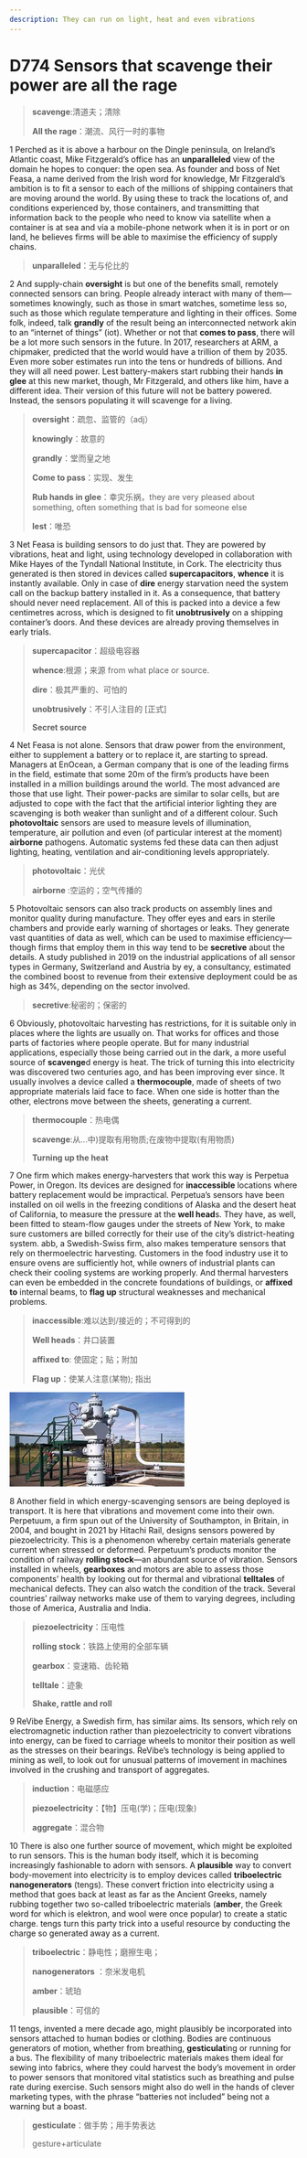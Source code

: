 ```yaml
---
description: They can run on light, heat and even vibrations
---
```


# D774 Sensors that scavenge their power are all the rage
> **scavenge**:清道夫；清除
 > 
> **All the rage**：潮流、风行一时的事物
 > 

1 Perched as it is above a harbour on the Dingle peninsula, on Ireland’s Atlantic coast, Mike Fitzgerald’s office has an **unparalleled** view of the domain he hopes to conquer: the open sea. As founder and boss of Net Feasa, a name derived from the Irish word for knowledge, Mr Fitzgerald’s ambition is to fit a sensor to each of the millions of shipping containers that are moving around the world. By using these to track the locations of, and conditions experienced by, those containers, and transmitting that information back to the people who need to know via satellite when a container is at sea and via a mobile-phone network when it is in port or on land, he believes firms will be able to maximise the efficiency of supply chains.

> **unparalleled**：无与伦比的
>

2 And supply-chain **oversight** is but one of the benefits small, remotely connected sensors can bring. People already interact with many of them—sometimes knowingly, such as those in smart watches, sometime less so, such as those which regulate temperature and lighting in their offices. Some folk, indeed, talk **grandly** of the result being an interconnected network akin to an “internet of things” (iot).
Whether or not that **comes to pass**, there will be a lot more such sensors in the future. In 2017, researchers at ARM, a chipmaker, predicted that the world would have a trillion of them by 2035. Even more sober estimates run into the tens or hundreds of billions. And they will all need power. Lest battery-makers start rubbing their hands **in glee** at this new market, though, Mr Fitzgerald, and others like him, have a different idea. Their version of this future will not be battery powered. Instead, the sensors populating it will scavenge for a living.

> **oversight**：疏忽、监管的（adj）
>
> **knowingly**：故意的
>
> **grandly**：堂而皇之地
>
> **Come to pass**：实现、发生
>
> **Rub hands in glee**：幸灾乐祸，they are very pleased about something, often something that is bad for someone else
>
> **lest**：唯恐
>

3 Net Feasa is building sensors to do just that. They are powered by vibrations, heat and light, using technology developed in collaboration with Mike Hayes of the Tyndall National Institute, in Cork. The electricity thus generated is then stored in devices called **supercapacitors**, **whence** it is instantly available. Only in case of **dire** energy starvation need the system call on the backup battery installed in it. As a consequence, that battery should never need replacement. All of this is packed into a device a few centimetres across, which is designed to fit **unobtrusively** on a shipping container’s doors. And these devices are already proving themselves in early trials.

> **supercapacitor**：超级电容器
>
> **whence**:根源；来源 from what place or source.
>
> **dire**：极其严重的、可怕的
>
> **unobtrusively**：不引人注目的 [正式]
>
> **Secret source**
>

4 Net Feasa is not alone. Sensors that draw power from the environment, either to supplement a battery or to replace it, are starting to spread. Managers at EnOcean, a German company that is one of the leading firms in the field, estimate that some 20m of the firm’s products have been installed in a million buildings around the world.
The most advanced are those that use light. Their power-packs are similar to solar cells, but are adjusted to cope with the fact that the artificial interior lighting they are scavenging is both weaker than sunlight and of a different colour. Such **photovoltaic** sensors are used to measure levels of illumination, temperature, air pollution and even (of particular interest at the moment) **airborne** pathogens. Automatic systems fed these data can then adjust lighting, heating, ventilation and air-conditioning levels appropriately.

> **photovoltaic**：光伏
>
> **airborne** :空运的；空气传播的
>

5 Photovoltaic sensors can also track products on assembly lines and monitor quality during manufacture. They offer eyes and ears in sterile chambers and provide early warning of shortages or leaks. They generate vast quantities of data as well, which can be used to maximise efficiency—though firms that employ them in this way tend to be **secretive** about the details. A study published in 2019 on the industrial applications of all sensor types in Germany, Switzerland and Austria by ey, a consultancy, estimated the combined boost to revenue from their extensive deployment could be as high as 34%, depending on the sector involved.

> **secretive**:秘密的；保密的
>

6 Obviously, photovoltaic harvesting has restrictions, for it is suitable only in places where the lights are usually on. That works for offices and those parts of factories where people operate. But for many industrial applications, especially those being carried out in the dark, a more useful source of **scavenge**d energy is heat. The trick of turning this into electricity was discovered two centuries ago, and has been improving ever since. It usually involves a device called a **thermocouple**, made of sheets of two appropriate materials laid face to face. When one side is hotter than the other, electrons move between the sheets, generating a current.

> **thermocouple**：热电偶
>
> **scavenge**:从...中)提取有用物质;在废物中提取(有用物质)
>
> **Turning up the heat**
>

7 One firm which makes energy-harvesters that work this way is Perpetua Power, in Oregon. Its devices are designed for **inaccessible** locations where battery replacement would be impractical. Perpetua’s sensors have been installed on oil wells in the freezing conditions of Alaska and the desert heat of California, to measure the pressure at the **well head**s. They have, as well, been fitted to steam-flow gauges under the streets of New York, to make sure customers are billed correctly for their use of the city’s district-heating system.
abb, a Swedish-Swiss firm, also makes temperature sensors that rely on thermoelectric harvesting. Customers in the food industry use it to ensure ovens are sufficiently hot, while owners of industrial plants can check their cooling systems are working properly. And thermal harvesters can even be embedded in the concrete foundations of buildings, or **affixed to** internal beams, to **flag up** structural weaknesses and mechanical problems.

> **inaccessible**:难以达到/接近的；不可得到的
>
> **Well heads**：井口装置
>
> **affixed to**: 使固定；贴；附加
>
> **Flag up**：使某人注意(某物); 指出
>

![](./img/boxcnny5QKYjoi01PGYxkWjnhv2.png)

8 Another field in which energy-scavenging sensors are being deployed is transport. It is here that vibrations and movement come into their own. Perpetuum, a firm spun out of the University of Southampton, in Britain, in 2004, and bought in 2021 by Hitachi Rail, designs sensors powered by piezoelectricity. This is a phenomenon whereby certain materials generate current when stressed or deformed. Perpetuum’s products monitor the condition of railway **rolling stock**—an abundant source of vibration. Sensors installed in wheels, **gearboxes** and motors are able to assess those components’ health by looking out for thermal and vibrational **telltales** of mechanical defects. They can also watch the condition of the track. Several countries’ railway networks make use of them to varying degrees, including those of America, Australia and India.

> **piezoelectricity**：压电性
>
> **rolling stock**：铁路上使用的全部车辆
>
> **gearbox**：变速箱、齿轮箱
>
> **telltale**：迹象
>
> **Shake, rattle and roll**
>

9 ReVibe Energy, a Swedish firm, has similar aims. Its sensors, which rely on electromagnetic induction rather than piezoelectricity to convert vibrations into energy, can be fixed to carriage wheels to monitor their position as well as the stresses on their bearings. ReVibe’s technology is being applied to mining as well, to look out for unusual patterns of imovement in machines involved in the crushing and transport of aggregates.

> **induction**：电磁感应
>
> **piezoelectricity**：【物】压电(学)；压电(现象)
>
> **aggregate**：混合物
>

10 There is also one further source of movement, which might be exploited to run sensors. This is the human body itself, which it is becoming increasingly fashionable to adorn with sensors. A **plausible** way to convert body-movement into electricity is to employ devices called **triboelectric** **nanogenerators** (tengs). These convert friction into electricity using a method that goes back at least as far as the Ancient Greeks, namely rubbing together two so-called triboelectric materials (**amber**, the Greek word for which is elektron, and wool were once popular) to create a static charge. tengs turn this party trick into a useful resource by conducting the charge so generated away as a current.

> **triboelectric**：静电性；磨擦生电；
>
> **nanogenerators** ：奈米发电机
>
> **amber**：琥珀
>
> **plausible**：可信的
>

11 tengs, invented a mere decade ago, might plausibly be incorporated into sensors attached to human bodies or clothing. Bodies are continuous generators of motion, whether from breathing, **gesticulat**ing or running for a bus. The flexibility of many triboelectric materials makes them ideal for sewing into fabrics, where they could harvest the body’s movement in order to power sensors that monitored vital statistics such as breathing and pulse rate during exercise. Such sensors might also do well in the hands of clever marketing types, with the phrase “batteries not included” being not a warning but a boast.

> **gesticulate**：做手势；用手势表达
>
> gesture+articulate
>

